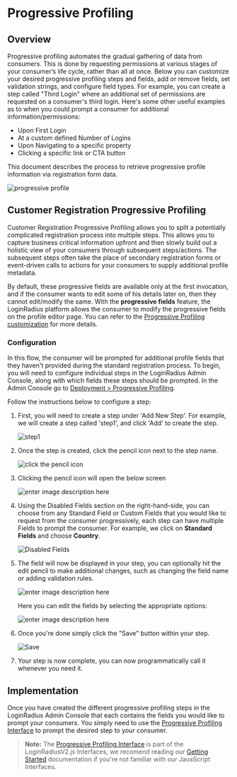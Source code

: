 # Progressive Profiling

## Overview

Progressive profiling automates the gradual gathering of data from consumers. This is done by requesting permissions at various stages of your consumer’s life cycle, rather than all at once. Below you can customize your desired progressive profiling steps and fields, add or remove fields, set validation strings, and configure field types. For example, you can create a step called "Third Login" where an additional set of permissions are requested on a consumer's third login.
Here's some other useful examples as to when you could prompt a consumer for additional information/permissions:


- Upon First Login
- At a custom defined Number of Logins
- Upon Navigating to a specific property
- Clicking a specific link or CTA button


This document describes the process to retrieve progressive profile information via registration form data.

![progressive profile](https://apidocs.lrcontent.com/images/progressive-data-gather_283765a39b2a60c40a9.96778619.jpg)


## Customer Registration Progressive Profiling

Customer Registration Progressive Profiling allows you to split a potentially complicated registration process into multiple steps. This allows you to capture business critical information upfront and then slowly build out a holistic view of your consumers through subsequent steps/actions. The subsequent steps often take the place of secondary registration forms or event-driven calls to actions for your consumers to supply additional profile metadata.


By default, these progressive fields are available only at the first invocation, and if the consumer wants to edit some of his details later on, then they cannot edit/modify the same. With the **progressive fields** feature, the LoginRadius platform allows the consumer to modify the progressive fields on the profile editor page. You can refer to the [Progressive Profiling customization](/api/v2/deployment/js-libraries/advanced-js-customizations/#progressiveprofiling27) for more details.


### Configuration

In this flow, the consumer will be prompted for additional profile fields that they haven't provided during the standard registration process. To begin, you will need to configure individual steps in the LoginRadius Admin Console, along with which fields these steps should be prompted. In the Admin Console go to [Deployment > Progressive Profiling](https://adminconsole.loginradius.com/deployment/profiling/progressive-profiling).


Follow the instructions below to configure a step:

1. First, you will need to create a step under 'Add New Step'. For example, we will create a step called 'step1', and click 'Add' to create the step. 

   ![step1](https://apidocs.lrcontent.com/images/1_41205f8dc9e62d3024.54472889.png "enter image title here")

2. Once the step is created, click the pencil icon next to the step name.

   ![click the pencil icon](https://apidocs.lrcontent.com/images/1_300065f8dcab6ca9aa3.18219619.png "enter image title here")

3. Clicking the pencil icon will open the below screen

   ![enter image description here](https://apidocs.lrcontent.com/images/1_209745f8dcb0e13c250.06547997.png "enter image title here")

4. Using the Disabled Fields section on the right-hand-side, you can choose from any Standard Field or Custom Fields that you would like to request from the consumer progressively, each step can have multiple Fields to prompt the consumer. For example, we click on **Standard Fields** and choose **Country**.

   ![Disabled Fields](https://apidocs.lrcontent.com/images/1_95295f8dcba347f8a6.22466801.png "enter image title here")

5. The field will now be displayed in your step, you can optionally hit the edit pencil to make additional changes, such as changing the field name or adding validation rules.

     ![enter image description here](https://apidocs.lrcontent.com/images/1_221285f8dcbf8460840.00702073.png "enter image title here")

   Here you can edit the fields by selecting the appropriate options:

   ![enter image description here](https://apidocs.lrcontent.com/images/1_192555f8dcca2e73688.74292396.png "enter image title here")

6. Once you're done simply click the "Save" button within your step.

    ![Save](https://apidocs.lrcontent.com/images/1_303495f8dccd64925f6.48296636.png "enter image title here")

7. Your step is now complete, you can now programmatically call it whenever you need it.


## Implementation

Once you have created the different progressive profiling steps in the LoginRadius Admin Console that each contains the fields you would like to prompt your consumers. You simply need to use the [Progressive Profiling Interface](/api/v2/deployment/js-libraries/advanced-js-customizations#progressiveprofiling14)  to prompt the desired step to your consumer.



>**Note:** The [Progressive Profiling Interface](/api/v2/deployment/js-libraries/advanced-js-customizations#progressiveprofiling14) is part of the LoginRadiusV2.js Interfaces, we recomend reading our [Getting Started](/api/v2/deployment/js-libraries/getting-started) documentation if you're not familiar with our JavaScript Interfaces.
